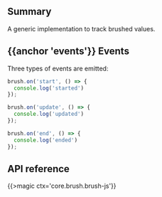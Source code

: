 ## Summary

A generic implementation to track brushed values.

## {{anchor 'events'}} Events

Three types of events are emitted:

```js
brush.on('start', () => {
  console.log('started')
});

brush.on('update', () => {
  console.log('updated')
});

brush.on('end', () => {
  console.log('ended')
});
```

## API reference

{{>magic ctx='core.brush.brush-js'}}
